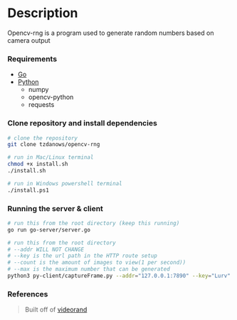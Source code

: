 # Description

Opencv-rng is a program used to generate random numbers based on camera output

### Requirements
* [Go](https://golang.org/doc/install)
* [Python](https://www.python.org/downloads/)
    - numpy
    - opencv-python 
    - requests

### Clone repository and install dependencies

```bash
# clone the repository
git clone tzdanows/opencv-rng

# run in Mac/Linux terminal
chmod +x install.sh
./install.sh

# run in Windows powershell terminal
./install.ps1
```

### Running the server & client
```bash
# run this from the root directory (keep this running)
go run go-server/server.go
```

```bash
# run this from the root directory 
# --addr WILL NOT CHANGE
# --key is the url path in the HTTP route setup
# --count is the amount of images to view(1 per second))
# --max is the maximum number that can be generated
python3 py-client/captureFrame.py --addr="127.0.0.1:7890" --key="Lurv" --count 2 --max 127
```

### References
> Built off of [videorand](https://github.com/bazuker/videorand)